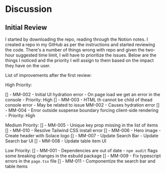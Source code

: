 # Discussion

## Initial Review

I started by downloading the repo, reading through the Notion notes. I created a repo in my GitHub as per the instructions and started reviewing the code. There's a number of things wrong with repo and given the two-hour suggested time limit, I will have to prioritize the issues. Below are the things I noticed and the priority I will assign to them based on the impact they have on the user.

List of improvements after the first review:

High Priority:

[] - MM-002 - Initial UI hydration error - On page load we get an error in the console - Priority: High
[] - MM-003 - HTML th cannot be child of thead console error - May be related to issue MM-002 - Causes hydration error
[] - MM-004 - Error outside suspense boundary forcing client-side rendering - Priority: High

Medium Priority:
[] - MM-005 - Unique key prop missing in the list of items
[] - MM-010 - Resolve Tailwind CSS install error
[] - MM-006 - Hero image - Create header with Solace logo
[] - MM-007 - Update Search Bar - Update Search bar UI
[] - MM-008 - Update table item UI

Low Priority:
[] - MM-001 - Dependencies are out of date - `npm audit` flags some breaking changes in the esbuild package
[] - MM-009 - Fix typescript errors in the `page.tsx` file
[] - MM-011 - Componentize the search bar and table items
